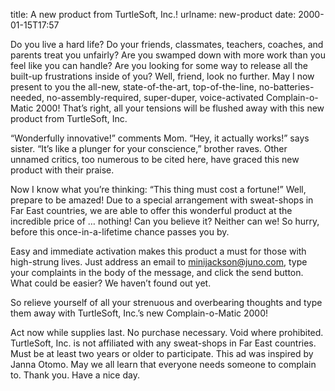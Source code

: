 title: A new product from TurtleSoft, Inc.!
urlname: new-product
date: 2000-01-15T17:57

Do you live a hard life? Do your friends, classmates, teachers, coaches, and parents treat you unfairly? Are you swamped
down with more work than you feel like you can handle? Are you looking for some way to release all the built-up
frustrations inside of you? Well, friend, look no further. May I now present to you the all-new, state-of-the-art,
top-of-the-line, no-batteries-needed, no-assembly-required, super-duper, voice-activated Complain-o-Matic 2000!
That&#x02bc;s right, all your tensions will be flushed away with this new product from TurtleSoft, Inc.

&ldquo;Wonderfully innovative!&rdquo; comments Mom. &ldquo;Hey, it actually works!&rdquo; says sister.
&ldquo;It&#x02bc;s like a plunger for your conscience,&rdquo; brother raves. Other unnamed critics, too numerous to be
cited here, have graced this new product with their praise.

Now I know what you&#x02bc;re thinking: &ldquo;This thing must cost a fortune!&rdquo; Well, prepare to be amazed! Due to
a special arrangement with sweat-shops in Far East countries, we are able to offer this wonderful product at the
incredible price of &hellip; nothing! Can you believe it? Neither can we! So hurry, before this once-in-a-lifetime
chance passes you by.

Easy and immediate activation makes this product a must for those with high-strung lives. Just address an email to
[minijackson@juno.com](mailto:minijackson@juno.com), type your complaints in the body of the message, and click the send
button. What could be easier? We haven&#x02bc;t found out yet.

So relieve yourself of all your strenuous and overbearing thoughts and type them away with TurtleSoft, Inc.&#x02bc;s new
Complain-o-Matic 2000!

Act now while supplies last. No purchase necessary. Void where prohibited. TurtleSoft, Inc. is not affiliated with any
sweat-shops in Far East countries. Must be at least two years or older to participate. This ad was inspired by Janna
Otomo. May we all learn that everyone needs someone to complain to. Thank you. Have a nice day.
